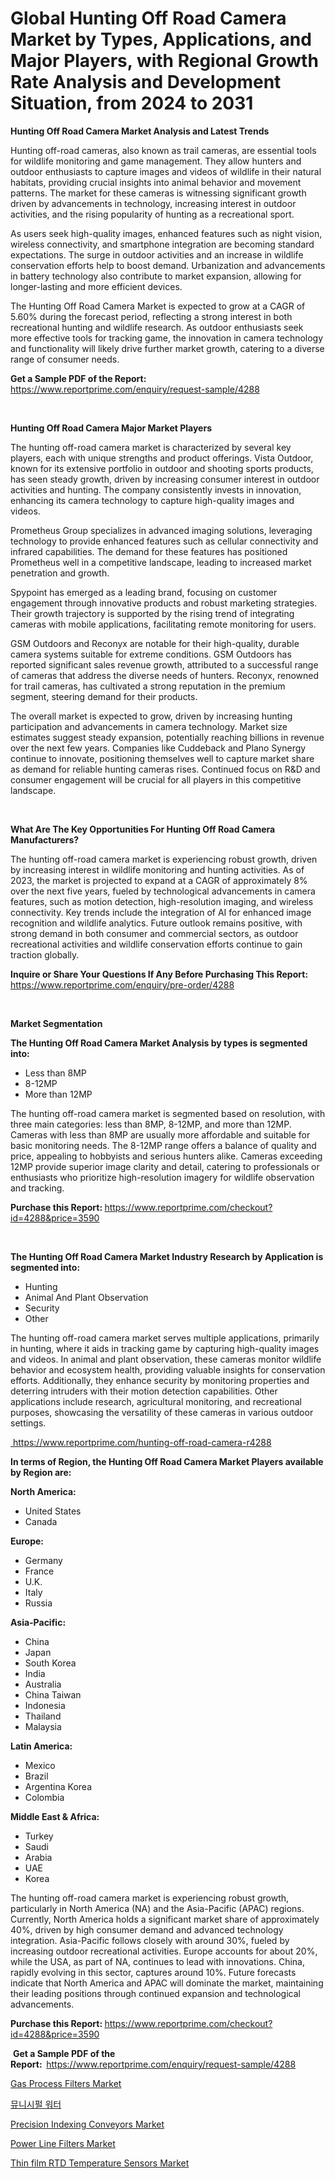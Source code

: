 <p><h1>Global Hunting Off Road Camera Market by Types, Applications, and Major Players, with Regional Growth Rate Analysis and Development Situation, from 2024 to 2031</h1></p><p><strong>Hunting Off Road Camera Market Analysis and Latest Trends</strong></p>
<p><p>Hunting off-road cameras, also known as trail cameras, are essential tools for wildlife monitoring and game management. They allow hunters and outdoor enthusiasts to capture images and videos of wildlife in their natural habitats, providing crucial insights into animal behavior and movement patterns. The market for these cameras is witnessing significant growth driven by advancements in technology, increasing interest in outdoor activities, and the rising popularity of hunting as a recreational sport.</p><p>As users seek high-quality images, enhanced features such as night vision, wireless connectivity, and smartphone integration are becoming standard expectations. The surge in outdoor activities and an increase in wildlife conservation efforts help to boost demand. Urbanization and advancements in battery technology also contribute to market expansion, allowing for longer-lasting and more efficient devices.</p><p>The Hunting Off Road Camera Market is expected to grow at a CAGR of 5.60% during the forecast period, reflecting a strong interest in both recreational hunting and wildlife research. As outdoor enthusiasts seek more effective tools for tracking game, the innovation in camera technology and functionality will likely drive further market growth, catering to a diverse range of consumer needs.</p></p>
<p><strong>Get a Sample PDF of the Report:&nbsp;</strong> <a href="https://www.reportprime.com/enquiry/request-sample/4288">https://www.reportprime.com/enquiry/request-sample/4288</a></p>
<p>&nbsp;</p>
<p><strong>Hunting Off Road Camera Major Market Players</strong></p>
<p><p>The hunting off-road camera market is characterized by several key players, each with unique strengths and product offerings. Vista Outdoor, known for its extensive portfolio in outdoor and shooting sports products, has seen steady growth, driven by increasing consumer interest in outdoor activities and hunting. The company consistently invests in innovation, enhancing its camera technology to capture high-quality images and videos.</p><p>Prometheus Group specializes in advanced imaging solutions, leveraging technology to provide enhanced features such as cellular connectivity and infrared capabilities. The demand for these features has positioned Prometheus well in a competitive landscape, leading to increased market penetration and growth.</p><p>Spypoint has emerged as a leading brand, focusing on customer engagement through innovative products and robust marketing strategies. Their growth trajectory is supported by the rising trend of integrating cameras with mobile applications, facilitating remote monitoring for users.</p><p>GSM Outdoors and Reconyx are notable for their high-quality, durable camera systems suitable for extreme conditions. GSM Outdoors has reported significant sales revenue growth, attributed to a successful range of cameras that address the diverse needs of hunters. Reconyx, renowned for trail cameras, has cultivated a strong reputation in the premium segment, steering demand for their products.</p><p>The overall market is expected to grow, driven by increasing hunting participation and advancements in camera technology. Market size estimates suggest steady expansion, potentially reaching billions in revenue over the next few years. Companies like Cuddeback and Plano Synergy continue to innovate, positioning themselves well to capture market share as demand for reliable hunting cameras rises. Continued focus on R&D and consumer engagement will be crucial for all players in this competitive landscape.</p></p>
<p>&nbsp;</p>
<p><strong>What Are The Key Opportunities For Hunting Off Road Camera Manufacturers?</strong></p>
<p><p>The hunting off-road camera market is experiencing robust growth, driven by increasing interest in wildlife monitoring and hunting activities. As of 2023, the market is projected to expand at a CAGR of approximately 8% over the next five years, fueled by technological advancements in camera features, such as motion detection, high-resolution imaging, and wireless connectivity. Key trends include the integration of AI for enhanced image recognition and wildlife analytics. Future outlook remains positive, with strong demand in both consumer and commercial sectors, as outdoor recreational activities and wildlife conservation efforts continue to gain traction globally.</p></p>
<p><strong>Inquire or Share Your Questions If Any Before Purchasing This Report:</strong> <a href="https://www.reportprime.com/enquiry/pre-order/4288">https://www.reportprime.com/enquiry/pre-order/4288</a></p>
<p>&nbsp;</p>
<p><strong>Market Segmentation</strong></p>
<p><strong>The Hunting Off Road Camera Market Analysis by types is segmented into:</strong></p>
<p><ul><li>Less than 8MP</li><li>8-12MP</li><li>More than 12MP</li></ul></p>
<p><p>The hunting off-road camera market is segmented based on resolution, with three main categories: less than 8MP, 8-12MP, and more than 12MP. Cameras with less than 8MP are usually more affordable and suitable for basic monitoring needs. The 8-12MP range offers a balance of quality and price, appealing to hobbyists and serious hunters alike. Cameras exceeding 12MP provide superior image clarity and detail, catering to professionals or enthusiasts who prioritize high-resolution imagery for wildlife observation and tracking.</p></p>
<p><strong>Purchase this Report:&nbsp;</strong><a href="https://www.reportprime.com/checkout?id=4288&price=3590">https://www.reportprime.com/checkout?id=4288&price=3590</a></p>
<p>&nbsp;</p>
<p><strong>The Hunting Off Road Camera Market Industry Research by Application is segmented into:</strong></p>
<p><ul><li>Hunting</li><li>Animal And Plant Observation</li><li>Security</li><li>Other</li></ul></p>
<p><p>The hunting off-road camera market serves multiple applications, primarily in hunting, where it aids in tracking game by capturing high-quality images and videos. In animal and plant observation, these cameras monitor wildlife behavior and ecosystem health, providing valuable insights for conservation efforts. Additionally, they enhance security by monitoring properties and deterring intruders with their motion detection capabilities. Other applications include research, agricultural monitoring, and recreational purposes, showcasing the versatility of these cameras in various outdoor settings.</p></p>
<p><a href="https://www.reportprime.com/hunting-off-road-camera-r4288">&nbsp;https://www.reportprime.com/hunting-off-road-camera-r4288</a></p>
<p><strong>In terms of Region, the Hunting Off Road Camera Market Players available by Region are:</strong></p>
<p>
    <p> <strong> North America: </strong>
        <ul>
            <li>United States</li>
            <li>Canada</li>
        </ul>
        </p> 
    <p> <strong> Europe: </strong>
        <ul>
            <li>Germany</li>
            <li>France</li>
            <li>U.K.</li>
            <li>Italy</li>
            <li>Russia</li>
        </ul>
        </p> 
    <p> <strong> Asia-Pacific: </strong>
        <ul>
            <li>China</li>
            <li>Japan</li>
            <li>South Korea</li>
            <li>India</li>
            <li>Australia</li>
            <li>China Taiwan</li>
            <li>Indonesia</li>
            <li>Thailand</li>
            <li>Malaysia</li>
        </ul>
        </p> 
    <p> <strong> Latin America: </strong>
        <ul>
            <li>Mexico</li>
            <li>Brazil</li>
            <li>Argentina Korea</li>
            <li>Colombia</li>
        </ul>
        </p> 
    <p> <strong> Middle East & Africa: </strong>
        <ul>
            <li>Turkey</li>
            <li>Saudi</li>
            <li>Arabia</li>
            <li>UAE</li>
            <li>Korea</li>
        </ul>
    </p>
    </p>
<p><p>The hunting off-road camera market is experiencing robust growth, particularly in North America (NA) and the Asia-Pacific (APAC) regions. Currently, North America holds a significant market share of approximately 40%, driven by high consumer demand and advanced technology integration. Asia-Pacific follows closely with around 30%, fueled by increasing outdoor recreational activities. Europe accounts for about 20%, while the USA, as part of NA, continues to lead with innovations. China, rapidly evolving in this sector, captures around 10%. Future forecasts indicate that North America and APAC will dominate the market, maintaining their leading positions through continued expansion and technological advancements.</p></p>
<p><strong>Purchase this Report: </strong><a href="https://www.reportprime.com/checkout?id=4288&price=3590">https://www.reportprime.com/checkout?id=4288&price=3590</a></p>
<p>&nbsp;<strong>Get a Sample PDF of the Report:&nbsp;&nbsp;</strong><a href="https://www.reportprime.com/enquiry/request-sample/4288">https://www.reportprime.com/enquiry/request-sample/4288</a></p>
<p><strong></strong></p>
<p><p><a href="https://issuu.com/reportprime-2/docs/gas-process-filters-market-size-203_fdaae74e05d7c8">Gas Process Filters Market</a></p><p><a href="https://github.com/sougarounis/Market-Research-Report-List-6/blob/main/73604383908.md">뮤니시펄 워터</a></p><p><a href="https://www.linkedin.com/pulse/future-insights-precision-indexing-conveyors-market-trends-regional-jscac?trackingId=QG5v2fP%2BQe6rJnbk5q8JnQ%3D%3D">Precision Indexing Conveyors Market</a></p><p><a href="https://www.linkedin.com/pulse/power-line-filters-market-analysis-report-global-insights-region-9iv7c?trackingId=Ec7WeO10QdeRcBWys27wXw%3D%3D">Power Line Filters Market</a></p><p><a href="https://github.com/RoseBoyd475/Market-Research-Report-List-1/blob/main/thin-film-rtd-temperature-sensors-market.md">Thin film RTD Temperature Sensors Market</a></p></p>